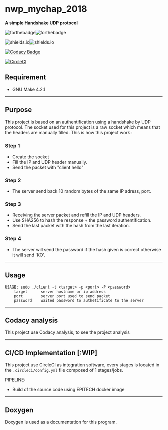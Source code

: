 # nwp_mychap_2018

**A simple Handshake UDP protocol**

![forthebadge](https://forthebadge.com/images/badges/built-with-grammas-recipe.svg)![forthebadge](https://forthebadge.com/images/badges/60-percent-of-the-time-works-every-time.svg)

![shields.io](https://img.shields.io/badge/docker-v18.06.1-blue.svg?style=for-the-badge)![shields.io](https://img.shields.io/badge/docker--compose-v1.22.0-blue.svg?style=for-the-badge)

[![Codacy Badge](https://api.codacy.com/project/badge/Grade/dd835695f2204829995675cb9a38e645)](https://www.codacy.com?utm_source=github.com&amp;utm_medium=referral&amp;utm_content=xNero321/nwp_mychap_2018&amp;utm_campaign=Badge_Grade)

[![CircleCI](https://circleci.com/gh/xNero321/nwp_mychap_2018.svg?style=svg)](https://circleci.com/gh/xNero321/nwp_mychap_2018)

## Requirement

- GNU Make 4.2.1

________________________________

## Purpose

This project is based on an authentification using a handshake by UDP protocol.
The socket used for this project is a raw socket which means that the headers are manually filled.
This is how this project work :

### Step 1

- Create the socket
- Fill the IP and UDP header manually.
- Send the packet with "client hello"

### Step 2

- The server send back 10 random bytes of the same IP adress, port.

### Step 3

- Receiving the server packet and refill the IP and UDP headers.
- Use SHA256 to hash the response + the password authentification.
- Send the last packet with the hash from the last iteration.

### Step 4

- The server will send the password if the hash given is correct otherwise
it will send 'KO'.

________________________________

## Usage
	USAGE: sudo ./client -t <target> -p <port> -P <password>
        target      server hostname or ip address
        port        server port used to send packet
        password    waited password to authetificate to the server

________________________________

## Codacy analysis

This project use Codacy analysis, to see the project analysis

________________________________

## CI/CD Implementation [:WIP]

This project use CircleCI as integration software, every stages is located
in the `.circleci/config.yml` file composed of 1 stages/jobs.

PIPELINE:

- Build of the source code using EPITECH docker image

________________________________

## Doxygen

Doxygen is used as a documentation for this program.
